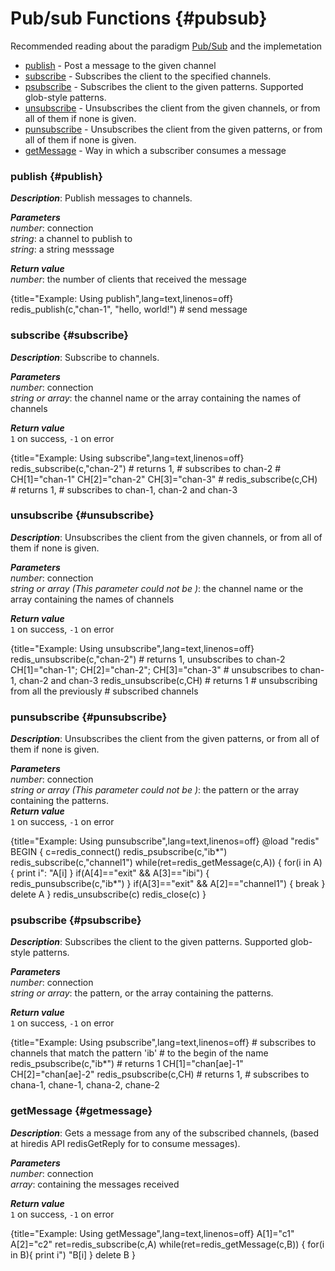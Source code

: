 # Pub/sub Functions {#pubsub}
Recommended reading about the paradigm [Pub/Sub](http://redis.io/topics/pubsub) and the implemetation

* [publish](#publish) - Post a message to the given channel
* [subscribe](#subscribe) - Subscribes the client to the specified channels.
* [psubscribe](#psubscribe) - Subscribes the client to the given patterns. Supported glob-style patterns.
* [unsubscribe](#unsubscribe) - Unsubscribes the client from the given channels, or from all of them if none is given.
* [punsubscribe](#punsubscribe) - Unsubscribes the client from the given patterns, or from all of them if none is given.
* [getMessage](#getmessage) - Way in which a subscriber consumes a message 

### publish {#publish}
_**Description**_: Publish messages to channels.

_**Parameters**_   
*number*: connection  
*string*: a channel to publish to  
*string*: a string messsage  

_**Return value**_   
*number*: the number of clients that received the message

{title="Example: Using publish",lang=text,linenos=off}
    redis_publish(c,"chan-1", "hello, world!")
    # send message

### subscribe {#subscribe}
_**Description**_: Subscribe to channels.

_**Parameters**_   
*number*: connection  
*string or array*: the channel name or the array containing the names of channels  

_**Return value**_   
`1` on success, `-1` on error

{title="Example: Using subscribe",lang=text,linenos=off}
    redis_subscribe(c,"chan-2")  # returns 1,
    # subscribes to chan-2
    #
    CH[1]="chan-1"
    CH[2]="chan-2"
    CH[3]="chan-3"
    #
    redis_subscribe(c,CH)  # returns 1,
    # subscribes to chan-1, chan-2 and chan-3

### unsubscribe {#unsubscribe}
_**Description**_: Unsubscribes the client from the given channels, or from all of them if none is given.

_**Parameters**_   
*number*: connection  
*string or array (This parameter could not be )*: the channel name or the array containing the names of channels  

_**Return value**_   
`1` on success, `-1` on error

{title="Example: Using unsubscribe",lang=text,linenos=off}
    redis_unsubscribe(c,"chan-2")
     # returns 1, unsubscribes to chan-2
    CH[1]="chan-1"; CH[2]="chan-2"; CH[3]="chan-3"
     # unsubscribes to chan-1, chan-2 and chan-3
    redis_unsubscribe(c,CH)  # returns 1
    # unsubscribing from all the previously
    # subscribed channels

### punsubscribe {#punsubscribe}
_**Description**_: Unsubscribes the client from the given patterns, or from all of them if none is given.

_**Parameters**_   
*number*: connection  
*string or array (This parameter could not be )*: the pattern or the array containing the patterns.   
_**Return value**_   
`1` on success, `-1` on error

{title="Example: Using punsubscribe",lang=text,linenos=off}
    @load "redis"
    BEGIN {
      c=redis_connect()
      redis_psubscribe(c,"ib*")
      redis_subscribe(c,"channel1")
      while(ret=redis_getMessage(c,A)) {
        for(i in A) {
          print i": "A[i]
        }
        if(A[4]=="exit" && A[3]=="ibi") {
          redis_punsubscribe(c,"ib*")
        }
        if(A[3]=="exit" && A[2]=="channel1") {
          break
        }
        delete A
      }
      redis_unsubscribe(c)
      redis_close(c)
    }

### psubscribe {#psubscribe}
_**Description**_: Subscribes the client to the given patterns. Supported glob-style patterns.

_**Parameters**_   
*number*: connection  
*string or array*: the pattern, or the array containing the patterns.

_**Return value**_   
`1` on success, `-1` on error

{title="Example: Using psubscribe",lang=text,linenos=off}
    # subscribes to channels that match the pattern 'ib'
    # to the begin of the name
    redis_psubscribe(c,"ib*")  # returns 1 
    CH[1]="chan[ae]-1"
    CH[2]="chan[ae]-2"
    redis_psubscribe(c,CH)  # returns 1,
    # subscribes to chana-1, chane-1, chana-2, chane-2

### getMessage {#getmessage}
_**Description**_: Gets a message from any of the subscribed channels, (based at hiredis API redisGetReply for to consume messages).

_**Parameters**_   
*number*: connection  
*array*: containing the messages received  

_**Return value**_   
`1` on success, `-1` on error

{title="Example: Using getMessage",lang=text,linenos=off}
    A[1]="c1"
    A[2]="c2"
    ret=redis_subscribe(c,A)
    while(ret=redis_getMessage(c,B)) {
       for(i in B){
         print i") "B[i]
       }
       delete B
    }

